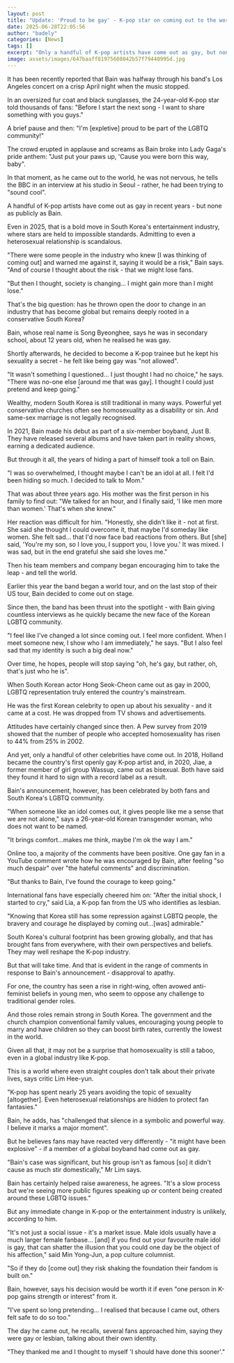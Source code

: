 ```yaml
---
layout: post
title: "Update: 'Proud to be gay' - K-pop star on coming out to the world"
date: 2025-06-28T22:05:56
author: "badely"
categories: [News]
tags: []
excerpt: "Only a handful of K-pop artists have come out as gay, but none as publicly as Bain. Is this a turning point?"
image: assets/images/647baaff81975608042b57f79440995d.jpg
---
```


It has been recently reported that Bain was halfway through his band's Los Angeles concert on a crisp April night when the music stopped. 

In an oversized fur coat and black sunglasses, the 24-year-old K-pop star told thousands of fans: "Before I start the next song - I want to share something with you guys."

A brief pause and then: "I'm [expletive] proud to be part of the LGBTQ community!"

The crowd erupted in applause and screams as Bain broke into Lady Gaga's pride anthem: "Just put your paws up, 'Cause you were born this way, baby". 

In that moment, as he came out to the world, he was not nervous, he tells the BBC in an interview at his studio in Seoul - rather, he had been trying to "sound cool". 

A handful of K-pop artists have come out as gay in recent years - but none as publicly as Bain. 

Even in 2025, that is a bold move in South Korea's entertainment industry, where stars are held to impossible standards. Admitting to even a heterosexual relationship is scandalous. 

"There were some people in the industry who knew [I was thinking of coming out] and warned me against it, saying it would be a risk," Bain says. "And of course I thought about the risk - that we might lose fans.

"But then I thought, society is changing… I might gain more than I might lose."

That's the big question: has he thrown open the door to change in an industry that  has become global but remains deeply rooted in a conservative South Korea?  

Bain, whose real name is Song Byeonghee, says he was in secondary school, about 12 years old, when he realised he was gay.

Shortly afterwards, he decided to become a K-pop trainee but he kept his sexuality a secret - he felt like being gay was "not allowed".

"It wasn't something I questioned… I just thought I had no choice," he says. "There was no-one else [around me that was gay]. I thought I could just pretend and keep going."

Wealthy, modern South Korea is still traditional in many ways. Powerful yet  conservative churches often see homosexuality as a disability or sin. And same-sex marriage is not legally recognised.

In 2021, Bain made his debut as part of a six-member boyband, Just B. They have released several albums and have taken part in reality shows, earning a dedicated audience. 

But through it all, the years of hiding a part of himself took a toll on Bain. 

"I was so overwhelmed, I thought maybe I can't be an idol at all. I felt I'd been hiding so much. I decided to talk to Mom."

That was about three years ago. His mother was the first person in his family to find out: "We talked for an hour, and I finally said, 'I like men more than women.' That's when she knew."

Her reaction was difficult for him. "Honestly, she didn't like it - not at first. She said she thought I could overcome it, that maybe I'd someday like women. She felt sad... that I'd now face bad reactions from others. But [she] said, 'You're my son, so I love you, I support you, I love you.' It was mixed. I was sad, but in the end grateful she said she loves me." 

Then his team members and company began encouraging him to take the leap - and tell the world.

Earlier this year the band began a world tour, and on the last stop of their US tour, Bain decided to come out on stage.

Since then, the band has been thrust into the spotlight - with Bain giving countless interviews as he quickly became the new face of the Korean LGBTQ community.

"I feel like I've changed a lot since coming out. I feel more confident. When I meet someone new, I show who I am immediately," he says. "But I also feel sad that my identity is such a big deal now." 

Over time, he hopes, people will stop saying "oh, he's gay, but rather, oh, that's just who he is".

When South Korean actor Hong Seok-Cheon came out as gay in 2000, LGBTQ representation truly entered the country's mainstream.  

He was the first Korean celebrity to open up about his sexuality - and it came at a cost. He was dropped from TV shows and advertisements.

Attitudes have certainly changed since then. A Pew survey from 2019 showed that the number of people who accepted homosexuality has risen to 44% from 25% in 2002. 

And yet, only a handful of other celebrities have come out. In 2018, Holland became the country's first openly gay K-pop artist and, in 2020, Jiae, a former member of girl group Wassup, came out as bisexual. Both have said they found it hard to sign with a record label as a result.

Bain's announcement, however, has been celebrated by both fans and South Korea's LGBTQ community. 

"When someone like an idol comes out, it gives people like me a sense that we are not alone," says a 26-year-old Korean transgender woman, who does not want to be named.

"It brings comfort…makes me think, maybe I'm ok the way I am." 

Online too, a majority of the comments have been positive. One gay fan in a YouTube comment wrote how he was encouraged by Bain, after feeling "so much despair" over "the hateful comments" and discrimination.

"But thanks to Bain, I've found the courage to keep going." 

International fans have especially cheered him on: "After the initial shock, I started to cry," said Lia, a K-pop fan from the US who identifies as lesbian.

"Knowing that Korea still has some repression against LGBTQ people, the bravery and courage he displayed by coming out…[was] admirable."

South Korea's cultural footprint has been growing globally, and that has brought fans from everywhere, with their own perspectives and beliefs. They may well reshape the K-pop industry.

But that will take time. And that is evident in the range of comments in response to Bain's announcement - disapproval to apathy. 

For one, the country has seen a rise in right-wing, often avowed anti-feminist beliefs in young men, who seem to oppose any challenge to traditional gender roles.

And those roles remain strong in South Korea. The government and the church champion conventional family values, encouraging young people to marry and have children so they can boost birth rates, currently the lowest in the world.      

Given all that, it may not be a surprise that homosexuality is still a taboo, even in a global industry like K-pop.  

This is a world where even straight couples don't talk about their private lives, says critic Lim Hee-yun.

"K-pop has spent nearly 25 years avoiding the topic of sexuality [altogether]. Even heterosexual relationships are hidden to protect fan fantasies."

Bain, he adds, has "challenged that silence in a symbolic and powerful way. I believe it marks a major moment". 

But he believes fans may have reacted very differently - "it might have been explosive" - if a member of a global boyband had come out as gay.

"Bain's case was significant, but his group isn't as famous [so] it didn't cause as much stir domestically," Mr Lim says.

Bain has certainly helped raise awareness, he agrees. "It's a slow process but we're seeing more public figures speaking up or content being created around these LGBTQ issues."

But any immediate change in K-pop or the entertainment industry is unlikely, according to him. 

"It's not just a social issue - it's a market issue. Male idols usually have a much larger female fanbase… [and] if you find out your favourite male idol is gay, that can shatter the illusion that you could one day be the object of his affection," said Min Yong-Jun, a pop culture columnist. 

"So if they do [come out] they risk shaking the foundation their fandom is built on."

Bain, however, says his decision would be worth it if even "one person in K-pop gains strength or interest" from it.

"I've spent so long pretending… I realised that because I came out, others felt safe to do so too."

The day he came out, he recalls, several fans approached him, saying they were gay or lesbian, talking about their own identity. 

"They thanked me and I thought to myself 'I should have done this sooner'."

